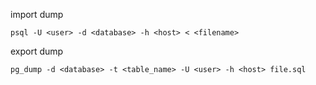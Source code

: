 import dump

```
psql -U <user> -d <database> -h <host> < <filename>
```


export dump

```
pg_dump -d <database> -t <table_name> -U <user> -h <host> file.sql
```

